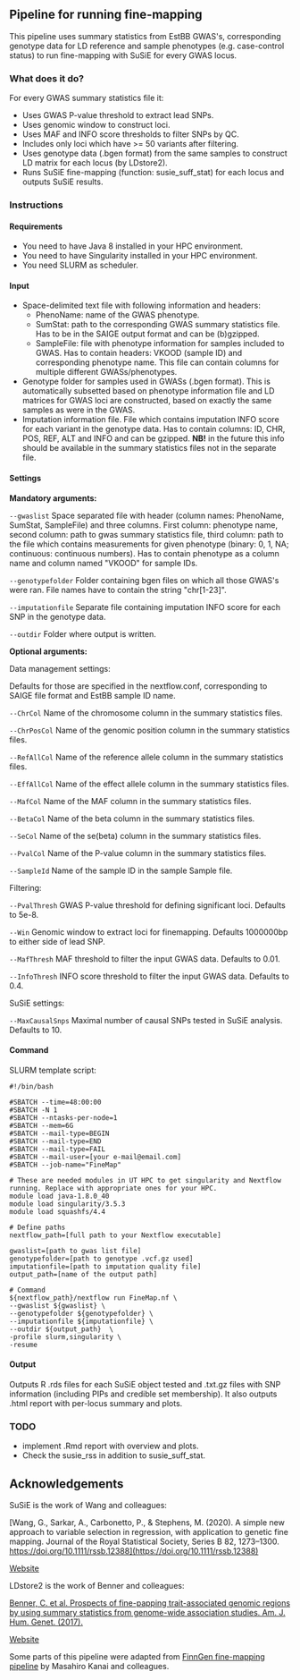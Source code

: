 ## Pipeline for running fine-mapping

This pipeline uses summary statistics from EstBB GWAS's, corresponding genotype data for LD reference and sample phenotypes (e.g. case-control status) to run fine-mapping with SuSiE for every GWAS locus.

### What does it do?

For every GWAS summary statistics file it:

- Uses GWAS P-value threshold to extract lead SNPs.
- Uses genomic window to construct loci.
- Uses MAF and INFO score thresholds to filter SNPs by QC.
- Includes only loci which have >= 50 variants after filtering.
- Uses genotype data (.bgen format) from the same samples to construct LD matrix for each locus (by LDstore2).
- Runs SuSiE fine-mapping (function: susie_suff_stat) for each locus and outputs SuSiE results.

### Instructions

#### Requirements

- You need to have Java 8 installed in your HPC environment.
- You need to have Singularity installed in your HPC environment.
- You need SLURM as scheduler.

#### Input

- Space-delimited text file with following information and headers:
    - PhenoName: name of the GWAS phenotype.
    - SumStat: path to the corresponding GWAS summary statistics file. Has to be in the SAIGE output format and can be (b)gzipped.
    - SampleFile: file with phenotype information for samples included to GWAS. Has to contain headers: VKOOD (sample ID) and corresponding phenotype name. This file can contain columns for multiple different GWASs/phenotypes.
- Genotype folder for samples used in GWASs (.bgen format). This is automatically subsetted based on phenotype information file and LD matrices for GWAS loci are constructed, based on exactly the same samples as were in the GWAS.
- Imputation information file. File which contains imputation INFO score for each variant in the genotype data. Has to contain columns: ID, CHR, POS, REF, ALT and INFO and can be gzipped. **NB!** in the future this info should be available in the summary statistics files not in the separate file.

#### Settings

**Mandatory arguments:**

`--gwaslist`  Space separated file with header (column names: PhenoName, SumStat, SampleFile) and three columns. First column: phenotype name, second column: path to gwas summary statistics file, third column: path to the file which contains measurements for given phenotype (binary: 0, 1, NA; continuous: continuous numbers). Has to contain phenotype as a column name and column named "VKOOD" for sample IDs.

`--genotypefolder`    Folder containing bgen files on which all those GWAS's were ran. File names have to contain the string "chr[1-23]".

`--imputationfile`    Separate file containing imputation INFO score for each SNP in the genotype data.

`--outdir`            Folder where output is written.

**Optional arguments:**

Data management settings:

Defaults for those are specified in the nextflow.conf, corresponding to SAIGE file format and EstBB sample ID name.

`--ChrCol`  Name of the chromosome column in the summary statistics files.

`--ChrPosCol`   Name of the genomic position column in the summary statistics files.

`--RefAllCol`   Name of the reference allele column in the summary statistics files.

`--EffAllCol`   Name of the effect allele column in the summary statistics files.

`--MafCol`  Name of the MAF column in the summary statistics files.

`--BetaCol` Name of the beta column in the summary statistics files.

`--SeCol`   Name of the se(beta) column in the summary statistics files.

`--PvalCol` Name of the P-value column in the summary statistics files.

`--SampleId`    Name of the sample ID in the sample Sample file.

Filtering:

`--PvalThresh`    GWAS P-value threshold for defining significant loci. Defaults to 5e-8.

`--Win`   Genomic window to extract loci for finemapping. Defaults 1000000bp to either side of lead SNP.

`--MafThresh`   MAF threshold to filter the input GWAS data. Defaults to 0.01.

`--InfoThresh`    INFO score threshold to filter the input GWAS data. Defaults to 0.4.

SuSiE settings:

`--MaxCausalSnps`   Maximal number of causal SNPs tested in SuSiE analysis. Defaults to 10.

#### Command

SLURM template script:

```
#!/bin/bash

#SBATCH --time=48:00:00
#SBATCH -N 1
#SBATCH --ntasks-per-node=1
#SBATCH --mem=6G
#SBATCH --mail-type=BEGIN
#SBATCH --mail-type=END
#SBATCH --mail-type=FAIL
#SBATCH --mail-user=[your e-mail@email.com]
#SBATCH --job-name="FineMap"

# These are needed modules in UT HPC to get singularity and Nextflow running. Replace with appropriate ones for your HPC.
module load java-1.8.0_40
module load singularity/3.5.3
module load squashfs/4.4

# Define paths
nextflow_path=[full path to your Nextflow executable]

gwaslist=[path to gwas list file]
genotypefolder=[path to genotype .vcf.gz used]
imputationfile=[path to imputation quality file]
output_path=[name of the output path]

# Command
${nextflow_path}/nextflow run FineMap.nf \
--gwaslist ${gwaslist} \
--genotypefolder ${genotypefolder} \
--imputationfile ${imputationfile} \
--outdir ${output_path}  \
-profile slurm,singularity \
-resume
```

#### Output

Outputs R .rds files for each SuSiE object tested and .txt.gz files with SNP information (including PIPs and credible set membership). It also outputs .html report with per-locus summary and plots.

### TODO

- implement .Rmd report with overview and plots.
- Check the susie_rss in addition to susie_suff_stat.

## Acknowledgements

SuSiE is the work of Wang and colleagues:

[Wang, G., Sarkar, A., Carbonetto, P., & Stephens, M. (2020). A simple new approach to variable selection in regression, with application to genetic fine mapping. Journal of the Royal Statistical Society, Series B 82, 1273–1300. https://doi.org/10.1111/rssb.12388](https://doi.org/10.1111/rssb.12388)

[Website](https://stephenslab.github.io/susieR/index.html)

LDstore2 is the work of Benner and colleagues:

[Benner, C. et al. Prospects of fine-papping trait-associated genomic regions by using summary statistics from genome-wide association studies. Am. J. Hum. Genet. (2017).](https://www.sciencedirect.com/science/article/pii/S0002929717303348?via%3Dihub)

[Website](http://www.christianbenner.com/#)

Some parts of this pipeline were adapted from [FinnGen fine-mapping pipeline](https://github.com/FINNGEN/finemapping-pipeline) by Masahiro Kanai and colleagues.
